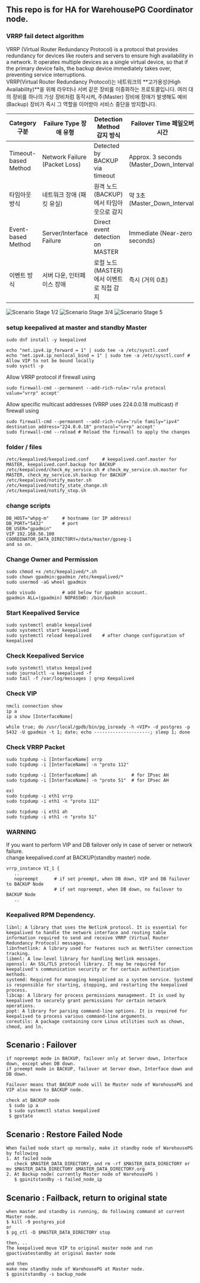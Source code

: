 ## This repo is for HA for WarehousePG Coordinator node.

### VRRP fail detect algorithm 
VRRP (Virtual Router Redundancy Protocol) is a protocol that provides redundancy for devices like routers and servers to ensure high availability in a network. It operates multiple devices as a single virtual device, so that if the primary device fails, the backup device immediately takes over, preventing service interruptions. <br>
VRRP(Virtual Router Redundancy Protocol)는 네트워크의 **고가용성(High Availability)**을 위해 라우터나 서버 같은 장비를 이중화하는 프로토콜입니다. 여러 대의 장비를 하나의 가상 장비처럼 동작시켜, 주(Master) 장비에 장애가 발생해도 예비(Backup) 장비가 즉시 그 역할을 이어받아 서비스 중단을 방지합니다.

|Category 구분 | Failure Type 장애 유형 | Detection Method 감지 방식 | Failover Time 페일오버시간 |
-----|---------|---------|--------------|
|Timeout-based Method	| Network Failure (Packet Loss) | Detected by BACKUP via timeout | Approx. 3 seconds (Master_Down_Interval) |
|타임아웃 방식	| 네트워크 장애 (패킷 유실) | 원격 노드(BACKUP)에서 타임아웃으로 감지 | 약 3초 (Master_Down_Interval) |
|Event-based Method | Server/Interface Failure | Direct event detection on MASTER | Immediate (Near-zero seconds) |
|이벤트 방식 | 서버 다운, 인터페이스 장애 | 로컬 노드(MASTER)에서 이벤트로 직접 감지 | 즉시 (거의 0초) |

![Scenario Stage 1/2](img/Stage1_2.png)
![Scenario Stage 3/4](img/Stage3_4.png)
![Scenario Stage 5](img/Stage5.png)

### setup keepalived at master and standby Master
 ```
sudo dnf install -y keepalived 

echo "net.ipv4.ip_forward = 1" | sudo tee -a /etc/sysctl.conf
echo "net.ipv4.ip_nonlocal_bind = 1" | sudo tee -a /etc/sysctl.conf # Allow VIP to not be bound locally
sudo sysctl -p
 ```

Allow VRRP protocol if firewall using <br>
 ```
sudo firewall-cmd --permanent --add-rich-rule='rule protocol value="vrrp" accept'
 ```
Allow specific multicast addresses (VRRP uses 224.0.0.18 multicast) if firewall using <br>
 ```
sudo firewall-cmd --permanent --add-rich-rule='rule family="ipv4" destination address="224.0.0.18" protocol="vrrp" accept'
sudo firewall-cmd --reload # Reload the firewall to apply the changes
 ```

### folder / files
 ```
/etc/keepalived/keepalived.conf     # keepalived.conf.master for MASTER, keepalived.conf.backup for BACKUP
/etc/keepalived/check_my_service.sh # check_my_service.sh.master for MASTER, check_my_service.sh.backup for BACKUP
/etc/keepalived/notify_master.sh
/etc/keepalived/notify_state_change.sh
/etc/keepalived/notify_stop.sh
 ```
### change scripts
```
DB_HOST="whpg-m"     # hostname (or IP address)
DB_PORT="5432"       # port
DB_USER="gpadmin" 
VIP 192.168.56.100
COORDINATOR_DATA_DIRECTORY=/data/master/gpseg-1
and so on.
```
### Change Owner and Permission
 ```
sudo chmod +x /etc/keepalived/*.sh
sudo chown gpadmin:gpadmin /etc/keepalived/*
sudo usermod -aG wheel gpadmin

sudo visudo          # add below for gpadmin account. 
gpadmin ALL=(gpadmin) NOPASSWD: /bin/bash
 ```

### Start Keepalived Service
 ```
sudo systemctl enable keepalived
sudo systemctl start keepalived
sudo systemctl reload keepalived    # after change configuration of keepalived
 ```
### Check Keepalived Service 
 ```
sudo systemctl status keepalived
sudo journalctl -u keepalived -f
sudo tail -f /var/log/messages | grep Keepalived
 ```
### Check VIP 
 ```
nmcli connection show
ip a
ip a show [InterfaceName]

while true; do /usr/local/gpdb/bin/pg_isready -h <VIP> -d postgres -p 5432 -U gpadmin -t 1; date; echo ---------------------; sleep 1; done
 ```
### Check VRRP Packet
 ```
sudo tcpdump -i [InterfaceName] vrrp
sudo tcpdump -i [InterfaceName] -n "proto 112"

sudo tcpdump -i [InterfaceName] ah             # for IPsec AH 
sudo tcpdump -i [InterfaceName] -n "proto 51"  # for IPsec AH 

ex)
sudo tcpdump -i eth1 vrrp
sudo tcpdump -i eth1 -n "proto 112"

sudo tcpdump -i eth1 ah
sudo tcpdump -i eth1 -n "proto 51"
 ```

### WARNING
If you want to perform VIP and DB failover only in case of server or network failure. <br>
change keepalived.conf at BACKUP(standby master) node.<br>
 ```
vrrp_instance VI_1 {
    ..
    nopreempt      # if set preempt, when DB down, VIP and DB failover to BACKUP Node
                   # if set nopreempt, when DB down, no failover to BACKUP Node
    ..

 ```

### Keepalived RPM Dependency.
```
libnl: A library that uses the Netlink protocol. It is essential for keepalived to handle the network interface and routing table information required to send and receive VRRP (Virtual Router Redundancy Protocol) messages.
libnfnetlink: A library used for features such as Netfilter connection tracking.
libmnl: A low-level library for handling Netlink messages.
openssl: An SSL/TLS protocol library. It may be required for keepalived's communication security or for certain authentication methods.
systemd: Required for managing keepalived as a system service. Systemd is responsible for starting, stopping, and restarting the keepalived process.
libcap: A library for process permissions management. It is used by keepalived to securely grant permissions for certain network operations.
popt: A library for parsing command-line options. It is required for keepalived to process various command-line arguments.
coreutils: A package containing core Linux utilities such as chown, chmod, and ln.

```

## Scenario : Failover 
```
if nopreempt mode in BACKUP, failover only at Server down, Interface down, except when DB down.
if preempt mode in BACKUP, failover at Server down, Interface down and DB down.

Failover means that BACKUP node will be Master node of WarehousePG and VIP also move to BACKUP node.

check at BACKUP node
 $ sudo ip a
 $ sudo systemctl status keepalived
 $ gpstate 
```

## Scenario : Restore Failed Node 
```
When failed node start up normaly, make it standby node of WarehousePG by following
1. At failed node
   check $MASTER_DATA_DIRECTORY, and rm -rf $MASTER_DATA_DIRECTORY or mv $MASTER_DATA_DIRECTORY $MASTER_DATA_DIRECTORY.org
2. At Backup node( currently Master node of WarehousePG )
   $ gpinitstandby -s failed_node_ip
```

## Scenario : Failback, return to original state
```
when master and standby is running, do following command at current Master node.
$ kill -9 postgres_pid
or
$ pg_ctl -D $MASTER_DATA_DIRECTORY stop

then, ..
The keepalived move VIP to original master node and run gpactivatestandby at original master node

and then
make new standby node of WarehousePG at Master node.
$ gpinitstandby -s backup_node
```


